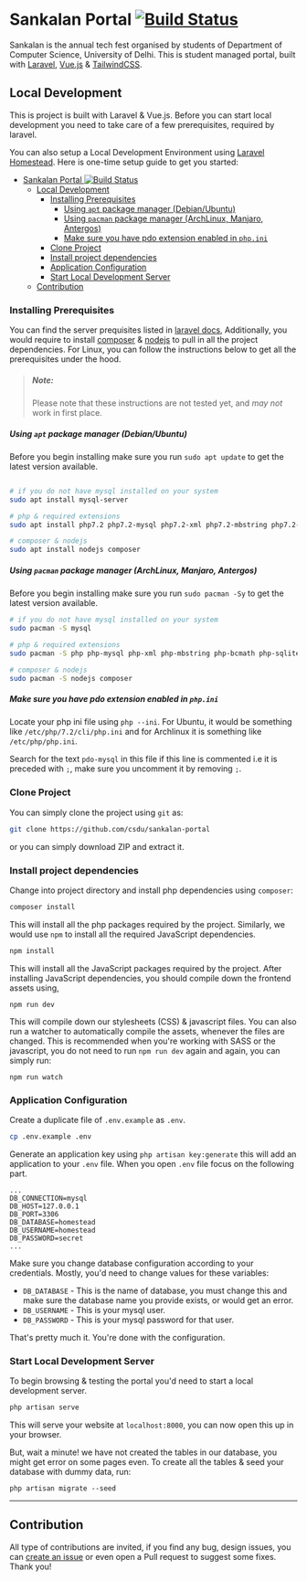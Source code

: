 # Sankalan Portal [![Build Status](https://travis-ci.com/csdu/sankalan-portal.svg?branch=master)](https://travis-ci.com/csdu/sankalan-portal)
Sankalan is the annual tech fest organised by students of Department of Computer Science, University of Delhi. This is student managed portal, built with [Laravel](https://laravel.com), [Vue.js](https://vuejs.org) & [TailwindCSS](https://tailwindcs.com).

## Local Development
This is project is built with Laravel & Vue.js. Before you can start local development you need to take care of a few prerequisites, required by laravel. 

You can also setup a Local Development Environment using [Laravel Homestead](https://laravel.com/docs/5.7/homestead). Here is one-time setup guide to get you started:

- [Sankalan Portal ![Build Status](https://travis-ci.com/csdu/sankalan-portal)](#sankalan-portal-build-statushttpstravis-cicomcsdusankalan-portal)
  - [Local Development](#local-development)
    - [Installing Prerequisites](#installing-prerequisites)
        - [Using `apt` package manager (Debian/Ubuntu)](#using-apt-package-manager-debianubuntu)
        - [Using `pacman` package manager (ArchLinux, Manjaro, Antergos)](#using-pacman-package-manager-archlinux-manjaro-antergos)
        - [Make sure you have pdo extension enabled in `php.ini`](#make-sure-you-have-pdo-extension-enabled-in-phpini)
    - [Clone Project](#clone-project)
    - [Install project dependencies](#install-project-dependencies)
    - [Application Configuration](#application-configuration)
    - [Start Local Development Server](#start-local-development-server)
  - [Contribution](#contribution)

### Installing Prerequisites
You can find the server prequisites listed in [laravel docs](https://laravel.com/docs/5.7/installation#server-requirements), Additionally, you would require to install [composer](https://getcomposer.org/) & [nodejs](https://nodejs.org/en/) to pull in all the project dependencies. For Linux, you can follow the instructions below to get all the prerequisites under the hood.

> ##### Note:
> Please note that these instructions are not tested yet, and *may not* work in first place.

##### Using `apt` package manager (Debian/Ubuntu)
Before you begin installing make sure you run `sudo apt update` to get the latest version available.

```bash

# if you do not have mysql installed on your system
sudo apt install mysql-server

# php & required extensions
sudo apt install php7.2 php7.2-mysql php7.2-xml php7.2-mbstring php7.2-bcmath php7.2-sqlite php7.2-json

# composer & nodejs
sudo apt install nodejs composer
```

##### Using `pacman` package manager (ArchLinux, Manjaro, Antergos)
Before you begin installing make sure you run `sudo pacman -Sy` to get the latest version available.

```bash
# if you do not have mysql installed on your system
sudo pacman -S mysql

# php & required extensions
sudo pacman -S php php-mysql php-xml php-mbstring php-bcmath php-sqlite php-json

# composer & nodejs
sudo pacman -S nodejs composer
```

##### Make sure you have pdo extension enabled in `php.ini`

Locate your php ini file using `php --ini`. For Ubuntu, it would be something like `/etc/php/7.2/cli/php.ini` and for Archlinux it is something like `/etc/php/php.ini`.

Search for the text `pdo-mysql` in this file if this line is commented i.e it is preceded with `;`, make sure you uncomment it by removing `;`.


### Clone Project
You can simply clone the project using `git` as:

```bash
git clone https://github.com/csdu/sankalan-portal
```

or you can simply download ZIP and extract it.

### Install project dependencies

Change into project directory and install php dependencies using `composer`:

```bash
composer install
```

This will install all the php packages required by the project. Similarly, we would use `npm` to install all the required JavaScript dependencies.

```bash
npm install
```

This will install all the JavaScript packages required by the project. After installing JavaScript dependencies, you should compile down the frontend assets using,

```
npm run dev
```

This will compile down our stylesheets (CSS) & javascript files. You can also run a watcher to automatically compile the assets, whenever the files are changed. This is recommended when you're working with SASS or the javascript, you do not need to run `npm run dev` again and again, you can simply run:

```
npm run watch
```

### Application Configuration

Create a duplicate file of `.env.example` as `.env`.

```bash
cp .env.example .env
```

Generate an application key using `php artisan key:generate` this will add an application to your `.env` file. When you open `.env` file focus on the following part.

```env
...
DB_CONNECTION=mysql
DB_HOST=127.0.0.1
DB_PORT=3306
DB_DATABASE=homestead
DB_USERNAME=homestead
DB_PASSWORD=secret
...
```
Make sure you change database configuration according to your credentials. Mostly, you'd need to change values for these variables:

- `DB_DATABASE` - This is the name of database, you must change this and make sure the database name you provide exists, or would get an error.
- `DB_USERNAME` - This is your mysql user.
- `DB_PASSWORD` - This is your mysql password for that user.

That's pretty much it. You're done with the configuration.

### Start Local Development Server

To begin browsing & testing the portal you'd need to start a local development server.

```bash
php artisan serve
```

This will serve your website at `localhost:8000`, you can now open this up in your browser.

But, wait a minute! we have not created the tables in our database, you might get error on some pages even. To create all the tables & seed your database with dummy data, run:

```
php artisan migrate --seed
```

---

## Contribution
All type of contributions are invited, if you find any bug, design issues, you can [create an issue](https://github.com/csdu/sankalan-portal/issues/new) or even open a Pull request to suggest some fixes. Thank you! 

